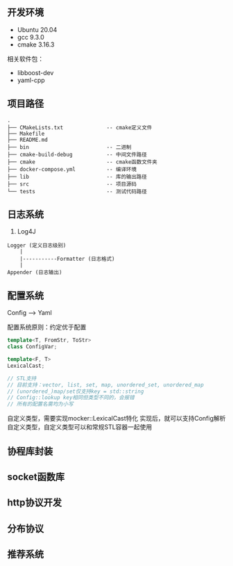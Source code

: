 
## 开发环境

* Ubuntu 20.04
* gcc 9.3.0
* cmake 3.16.3

相关软件包：
* libboost-dev
* yaml-cpp

## 项目路径

```
.
├── CMakeLists.txt              -- cmake定义文件
├── Makefile
├── README.md
├── bin                         -- 二进制
├── cmake-build-debug           -- 中间文件路径
├── cmake                       -- cmake函数文件夹
├── docker-compose.yml          -- 编译环境
├── lib                         -- 库的输出路径
├── src                         -- 项目源码
└── tests                       -- 测试代码路径
```

## 日志系统

1. Log4J
```
Logger (定义日志级别)
    |
    |-----------Formatter (日志格式)
    |
Appender (日志输出)
```

## 配置系统

Config --> Yaml

配置系统原则：约定优于配置
```c++
template<T, FromStr, ToStr>
class ConfigVar;

template<F, T>
LexicalCast;

// STL支持
// 目前支持：vector, list, set, map, unordered_set, unordered_map
// (unordered_)map/set仅支持key = std::string
// Config::lookup key相同但类型不同的，会报错
// 所有的配置名需均为小写
```

自定义类型，需要实现mocker::LexicalCast特化
实现后，就可以支持Config解析自定义类型，自定义类型可以和常规STL容器一起使用


## 协程库封装


## socket函数库


## http协议开发


## 分布协议


## 推荐系统


